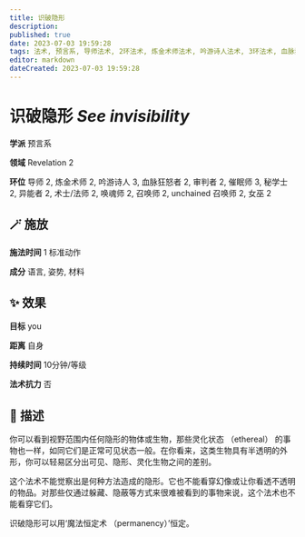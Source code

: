 ```yaml
---
title: 识破隐形
description: 
published: true
date: 2023-07-03 19:59:28
tags: 法术, 预言系, 导师法术, 2环法术, 炼金术师法术, 吟游诗人法术, 3环法术, 血脉狂怒者法术, 审判者法术, 催眠师法术, 秘学士法术, 异能者法术, 术士/法师法术, 唤魂师法术, 召唤师法术, unchained 召唤师法术, 女巫法术, Revelation
editor: markdown
dateCreated: 2023-07-03 19:59:28
---
```


# **识破隐形** *See invisibility*

**学派** 预言系 

**领域** Revelation 2

**环位** 导师 2, 炼金术师 2, 吟游诗人 3, 血脉狂怒者 2, 审判者 2, 催眠师 3, 秘学士 2, 异能者 2, 术士/法师 2, 唤魂师 2, 召唤师 2, unchained 召唤师 2, 女巫 2

## 🪄 施放

**施法时间** 1 标准动作

**成分** 语言, 姿势, 材料

## ✨ 效果 

**目标** you 

**距离** 自身  

**持续时间** 10分钟/等级 

**法术抗力** 否

## 📖 描述

你可以看到视野范围内任何隐形的物体或生物，那些灵化状态 （ethereal） 的事物也一样，如同它们是正常可见状态一般。在你看来，这类生物具有半透明的外形，你可以轻易区分出可见、隐形、灵化生物之间的差别。

这个法术不能觉察出是何种方法造成的隐形。它也不能看穿幻像或让你看透不透明的物品。对那些仅通过躲藏、隐蔽等方式来很难被看到的事物来说，这个法术也不能看穿它们。

识破隐形可以用‘魔法恒定术 （permanency）’恒定。
    